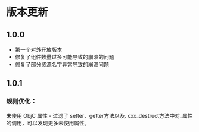 # 版本更新

## 1.0.0
- 第一个对外开放版本
- 修复了组件数量过多可能导致的崩溃的问题
- 修复了部分资源名字异常导致的崩溃问题

## 1.0.1
### 规则优化：
未使用 ObjC 属性 - 过滤了 setter、getter方法以及. cxx_destruct方法中对_属性的调用，可以发现更多未使用属性。